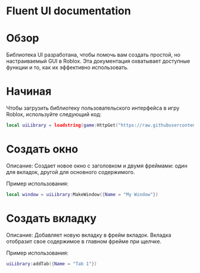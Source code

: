 # Fluent UI documentation
# Обзор
Библиотека UI разработана, чтобы помочь вам создать простой, но настраиваемый GUI в Roblox. Эта документация охватывает доступные функции и то, как их эффективно использовать.
# Начиная
Чтобы загрузить библиотеку пользовательского интерфейса в игру Roblox, используйте следующий код:
```lua
local uiLibrary = loadstring(game:HttpGet("https://raw.githubusercontent.com/RScripter/Fluent-UI-library/main/Source/Source.lua"))()
```
# Создать окно
Описание:
Создает новое окно с заголовком и двумя фреймами: один для вкладок, другой для основного содержимого.

Пример использования:
```lua
local window = uiLibrary:MakeWindow({Name = "My Window"})
```
# Создать вкладку
Описание:
Добавляет новую вкладку в фрейм вкладок. Вкладка отобразит свое содержимое в главном фрейме при щелчке.

Пример использования:
```lua
uiLibrary:addTab({Name = "Tab 1"})
```
